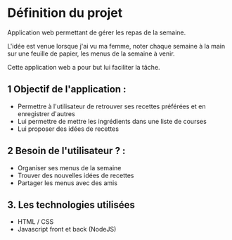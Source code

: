 # Définition du projet

Application web permettant de gérer les repas de la semaine.

L'idée est venue lorsque j'ai vu ma femme, noter chaque semaine à la main sur une feuille de papier, les menus de la semaine à venir.

Cette application web a pour but lui faciliter la tâche.

## 1 Objectif de l'application :

- Permettre à l'utilisateur de retrouver ses recettes préférées et en enregistrer d'autres
- Lui permettre de mettre les ingrédients dans une liste de courses
- Lui proposer des idées de recettes

## 2 Besoin de l'utilisateur ? :

- Organiser ses menus de la semaine
- Trouver des nouvelles idées de recettes
- Partager les menus avec des amis

## 3. Les technologies utilisées

- HTML / CSS
- Javascript front et back (NodeJS)
